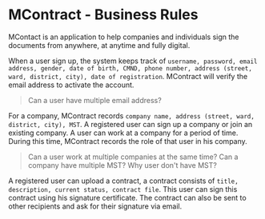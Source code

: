 # MContract - Business Rules

MContact is an application to help companies and individuals sign the documents from anywhere, at anytime and fully digital.

When a user sign up, the system keeps track of `username, password, email address, gender, date of birth, CMND, phone number, address (street, ward, district, city), date of registration`. MContract will verify the email address to activate the account.

> Can a user have multiple email address?

For a company, MContract records `company name, address (street, ward, district, city), MST`. A registered user can sign up a company or join an existing company. A user can work at a company for a period of time. During this time, MContract records the role of that user in his company.

> Can a user work at multiple companies at the same time?
> Can a company have multiple MST?
> Why user don't have MST?

A registered user can upload a contract, a contract consists of `title, description, current status, contract file`. This user can sign this contract using his signature certificate. The contract can also be sent to other recipients and ask for their signature via email.